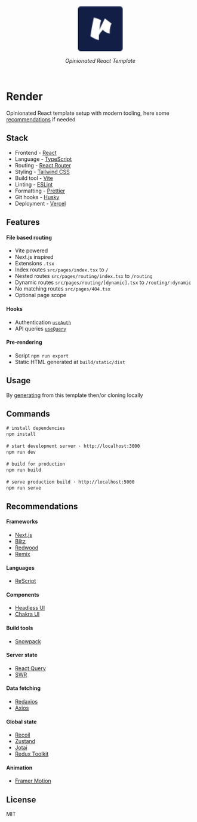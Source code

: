 <br>
<p align="center">
  <a href="https://rendertemplate.vercel.app" target="_blank" rel="noopener noreferrer">
    <img src="./src/assets/icons/logo.svg" alt="Render · Opinionated React Template" width="120"/>
  </a>
</p>
<p align="center"><em>Opinionated React Template</em></p>
<br>

# Render

Opinionated React template setup with modern tooling, here some [recommendations](#recommendations) if needed

## Stack

- Frontend - [React](https://reactjs.org)
- Language - [TypeScript](https://www.typescriptlang.org)
- Routing - [React Router](https://reactrouter.com/web)
- Styling - [Tailwind CSS](https://tailwindcss.com)
- Build tool - [Vite](https://vitejs.dev)
- Linting - [ESLint](https://eslint.org)
- Formatting - [Prettier](https://prettier.io)
- Git hooks - [Husky](https://typicode.github.io/husky)
- Deployment - [Vercel](http://vercel.com)

## Features

#### File based routing

- Vite powered
- Next.js inspired
- Extensions `.tsx`
- Index routes `src/pages/index.tsx` to `/`
- Nested routes `src/pages/routing/index.tsx` to `/routing`
- Dynamic routes `src/pages/routing/[dynamic].tsx` to `/routing/:dynamic`
- No matching routes `src/pages/404.tsx`
- Optional page scope

#### Hooks

- Authentication [`useAuth`](./src/context/auth.tsx)
- API queries [`useQuery`](./src/hooks/query.ts)

#### Pre-rendering

- Script `npm run export`
- Static HTML generated at `build/static/dist`

## Usage

By [generating](https://github.com/oedotme/render/generate) from this template then/or cloning locally

## Commands

```shell
# install dependencies
npm install

# start development server · http://localhost:3000
npm run dev

# build for production
npm run build

# serve production build · http://localhost:5000
npm run serve
```

## Recommendations

#### Frameworks

- [Next.js](https://nextjs.org)
- [Blitz](https://blitzjs.com)
- [Redwood](https://redwoodjs.com)
- [Remix](https://remix.run)

#### Languages

- [ReScript](https://rescript-lang.org)

#### Components

- [Headless UI](https://headlessui.dev)
- [Chakra UI](https://chakra-ui.com)

#### Build tools

- [Snowpack](https://snowpack.dev)

#### Server state

- [React Query](https://react-query.tanstack.com)
- [SWR](https://swr.vercel.app)

#### Data fetching

- [Redaxios](https://github.com/developit/redaxios)
- [Axios](https://github.com/axios/axios)

#### Global state

- [Recoil](https://recoiljs.org)
- [Zustand](https://github.com/pmndrs/zustand)
- [Jotai](https://github.com/pmndrs/jotai)
- [Redux Toolkit](https://redux-toolkit.js.org)

#### Animation

- [Framer Motion](https://www.framer.com/motion)

## License

MIT
